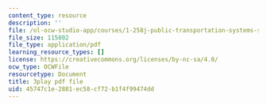 ```yaml
---
content_type: resource
description: ''
file: /ol-ocw-studio-app/courses/1-258j-public-transportation-systems-spring-2017/45747c1e2881ec58cf72b1f4f99474dd_Tsn0xSQjo14.pdf
file_size: 115802
file_type: application/pdf
learning_resource_types: []
license: https://creativecommons.org/licenses/by-nc-sa/4.0/
ocw_type: OCWFile
resourcetype: Document
title: 3play pdf file
uid: 45747c1e-2881-ec58-cf72-b1f4f99474dd
---
```

